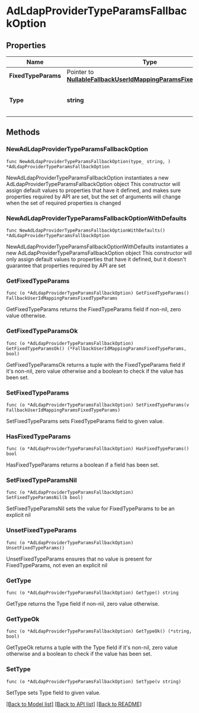 # AdLdapProviderTypeParamsFallbackOption

## Properties

Name | Type | Description | Notes
------------ | ------------- | ------------- | -------------
**FixedTypeParams** | Pointer to [**NullableFallbackUserIdMappingParamsFixedTypeParams**](FallbackUserIdMappingParamsFixedTypeParams.md) |  | [optional] 
**Type** | **string** | Specifies the type of the mapping. | 

## Methods

### NewAdLdapProviderTypeParamsFallbackOption

`func NewAdLdapProviderTypeParamsFallbackOption(type_ string, ) *AdLdapProviderTypeParamsFallbackOption`

NewAdLdapProviderTypeParamsFallbackOption instantiates a new AdLdapProviderTypeParamsFallbackOption object
This constructor will assign default values to properties that have it defined,
and makes sure properties required by API are set, but the set of arguments
will change when the set of required properties is changed

### NewAdLdapProviderTypeParamsFallbackOptionWithDefaults

`func NewAdLdapProviderTypeParamsFallbackOptionWithDefaults() *AdLdapProviderTypeParamsFallbackOption`

NewAdLdapProviderTypeParamsFallbackOptionWithDefaults instantiates a new AdLdapProviderTypeParamsFallbackOption object
This constructor will only assign default values to properties that have it defined,
but it doesn't guarantee that properties required by API are set

### GetFixedTypeParams

`func (o *AdLdapProviderTypeParamsFallbackOption) GetFixedTypeParams() FallbackUserIdMappingParamsFixedTypeParams`

GetFixedTypeParams returns the FixedTypeParams field if non-nil, zero value otherwise.

### GetFixedTypeParamsOk

`func (o *AdLdapProviderTypeParamsFallbackOption) GetFixedTypeParamsOk() (*FallbackUserIdMappingParamsFixedTypeParams, bool)`

GetFixedTypeParamsOk returns a tuple with the FixedTypeParams field if it's non-nil, zero value otherwise
and a boolean to check if the value has been set.

### SetFixedTypeParams

`func (o *AdLdapProviderTypeParamsFallbackOption) SetFixedTypeParams(v FallbackUserIdMappingParamsFixedTypeParams)`

SetFixedTypeParams sets FixedTypeParams field to given value.

### HasFixedTypeParams

`func (o *AdLdapProviderTypeParamsFallbackOption) HasFixedTypeParams() bool`

HasFixedTypeParams returns a boolean if a field has been set.

### SetFixedTypeParamsNil

`func (o *AdLdapProviderTypeParamsFallbackOption) SetFixedTypeParamsNil(b bool)`

 SetFixedTypeParamsNil sets the value for FixedTypeParams to be an explicit nil

### UnsetFixedTypeParams
`func (o *AdLdapProviderTypeParamsFallbackOption) UnsetFixedTypeParams()`

UnsetFixedTypeParams ensures that no value is present for FixedTypeParams, not even an explicit nil
### GetType

`func (o *AdLdapProviderTypeParamsFallbackOption) GetType() string`

GetType returns the Type field if non-nil, zero value otherwise.

### GetTypeOk

`func (o *AdLdapProviderTypeParamsFallbackOption) GetTypeOk() (*string, bool)`

GetTypeOk returns a tuple with the Type field if it's non-nil, zero value otherwise
and a boolean to check if the value has been set.

### SetType

`func (o *AdLdapProviderTypeParamsFallbackOption) SetType(v string)`

SetType sets Type field to given value.



[[Back to Model list]](../README.md#documentation-for-models) [[Back to API list]](../README.md#documentation-for-api-endpoints) [[Back to README]](../README.md)



